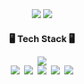<div align="center">
  <img src="https://github-readme-stats.vercel.app/api?username=ddanghyni&show_icons=true&theme=radical" />
  <img src="https://github-readme-stats.vercel.app/api/top-langs/?username=ddanghyni&layout=compact" />
</div>


<!--내용 부분-->
<h3 align="center">🖥️ Tech Stack 🖥️</h3>
<div align="center">
  <img src="https://img.shields.io/badge/R-276DC3.svg?style=for-the-badge&logo=R&logoColor=white" />
</div>

<div align="center">
  <img src="https://img.shields.io/badge/python-3670A0?style=for-the-badge&logo=python&logoColor=ffdd54" />&nbsp
  <img src="https://img.shields.io/badge/pandas-150458.svg?style=for-the-badge&logo=pandas&logoColor=white" />&nbsp
  <img src="https://img.shields.io/badge/numpy-4d77cf.svg?style=for-the-badge&logo=numpy&logoColor=white" />&nbsp
  <img src="https://img.shields.io/badge/Matplotlib-11557c.svg?style=for-the-badge&logo=Matplotlib&logoColor=white" />&nbsp
  <img src="https://img.shields.io/badge/scikit--learn-F7931E.svg?style=for-the-badge&logo=scikit-learn&logoColor=white" />
</div>


